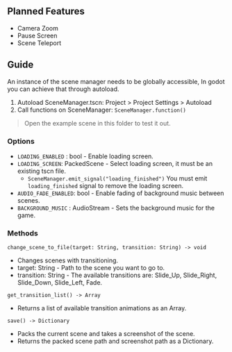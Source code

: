 ## Planned Features
- Camera Zoom
- Pause Screen
- Scene Teleport

## Guide

An instance of the scene manager needs to be globally accessible,
In godot you can achieve that through autoload.

1. Autoload SceneManager.tscn: Project > Project Settings > Autoload
2. Call functions on SceneManager: ```SceneManager.function()```

> Open the example scene in this folder to test it out.

### Options
- `LOADING_ENABLED` : bool - Enable loading screen.
- `LOADING_SCREEN`: PackedScene - Select loading screen, it must be an existing tscn file.
	- ```SceneManager.emit_signal("loading_finished")``` You must emit `loading_finished` signal to remove the loading screen.
- `AUDIO_FADE_ENABLED`: bool - Enable fading of background music between scenes.
- `BACKGROUND_MUSIC` : AudioStream - Sets the background music for the game.

### Methods
```change_scene_to_file(target: String, transition: String) -> void```
- Changes scenes with transitioning.
- target: String - Path to the scene you want to go to.
- transition: String - The available transitions are: Slide_Up, Slide_Right, Slide_Down, Slide_Left, Fade.

```get_transition_list() -> Array```
- Returns a list of available transition animations as an Array.

```save() -> Dictionary```
- Packs the current scene and takes a screenshot of the scene.
- Returns the packed scene path and screenshot path as a Dictionary.
